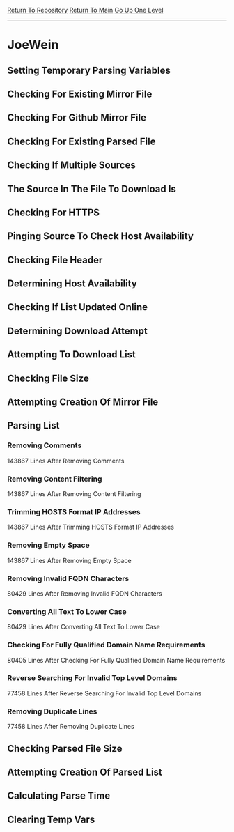[Return To Repository](https://github.com/deathbybandaid/piholeparser/)
[Return To Main](https://github.com/deathbybandaid/piholeparser/blob/master/RecentRunLogs/Mainlog.md)
[Go Up One Level](https://github.com/deathbybandaid/piholeparser/blob/master/RecentRunLogs/TopLevelScripts/30-Processing-External-Blacklists.md)
____________________________________
# JoeWein
## Setting Temporary Parsing Variables
## Checking For Existing Mirror File
## Checking For Github Mirror File
## Checking For Existing Parsed File
## Checking If Multiple Sources
## The Source In The File To Download Is
## Checking For HTTPS
## Pinging Source To Check Host Availability
## Checking File Header
## Determining Host Availability
## Checking If List Updated Online
## Determining Download Attempt
## Attempting To Download List
## Checking File Size
## Attempting Creation Of Mirror File
## Parsing List
### Removing Comments
143867 Lines After Removing Comments
### Removing Content Filtering
143867 Lines After Removing Content Filtering
### Trimming HOSTS Format IP Addresses
143867 Lines After Trimming HOSTS Format IP Addresses
### Removing Empty Space
143867 Lines After Removing Empty Space
### Removing Invalid FQDN Characters
80429 Lines After Removing Invalid FQDN Characters
### Converting All Text To Lower Case
80429 Lines After Converting All Text To Lower Case
### Checking For Fully Qualified Domain Name Requirements
80405 Lines After Checking For Fully Qualified Domain Name Requirements
### Reverse Searching For Invalid Top Level Domains
77458 Lines After Reverse Searching For Invalid Top Level Domains
### Removing Duplicate Lines
77458 Lines After Removing Duplicate Lines
## Checking Parsed File Size
## Attempting Creation Of Parsed List
## Calculating Parse Time
## Clearing Temp Vars
